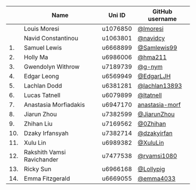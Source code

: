 | | Name | Uni ID | GitHub username |
| --- | --- | --- | --- |
|  | Louis Moresi | u1076850 | [@lmoresi](http://github.com/lmoresi) |
|  | Navid Constantinou | u1063801 | [@navidcy](http://github.com/navidcy) |
|  1. | Samuel Lewis | u6668899 | [@Samlewis99](https://github.com/Samlewis99) |
|  2. | Holly Ma | u6986006 | [@hma211](http://github.com/hma211) |
|  3. | Gwendolyn Withrow | u7189739 | [@g-nym](http://github.com/g-nym) |
|  4. | Edgar Leong | u6569949 | [@EdgarLJH](http://github.com/EdgarLJH) |
|  5. | Lachlan Dodd  | u6381281 | [@lachlan13893](https://github.com/lachlan13893) |
|  6. | Lucas Tatnell | u6079899 | [@ltatnell](https://github.com/ltatnell) |
|  7. | Anastasia Morfiadakis | u6947170 | [anastasia-morf](http://github.com/anastasia-morf) |
|  8. | Jiarun Zhou | u7382599 | [@JiarunZhou](https://github.com/JiarunZhou) |
|  9. | Zhihan Liu | u7169562 | [@0Zhihan](https://github.com/Zhihanliu) |
| 10. | Dzaky Irfansyah | u7382714 | [@dzakyirfan](http://github.com/dzakyirfan) |
| 11. | Xulu Lin | u6989382 | [@XuluLin](https://github.com/XuluLin) |
| 12. | Rakshith Vamsi Ravichander | u7477538 | [@rvamsi1080](https://github.com/rvamsi1080) |
| 13. | Ricky Sun | u6966168 | [@Lollypig](https://github.com/Lollypig) |
| 14. | Emma Fitzgerald | u6669055 | [@emma4033](https://github.com/emma4033) |
